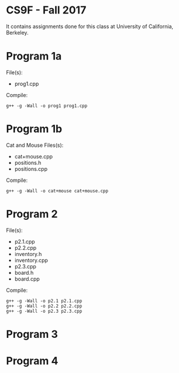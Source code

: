CS9F - Fall 2017 
======================

It contains assignments done for this class at University of California, Berkeley.

# Program 1a

File(s): 
- prog1.cpp

Compile:
```
g++ -g -Wall -o prog1 prog1.cpp
```

# Program 1b
Cat and Mouse
Files(s):
- cat+mouse.cpp
- positions.h
- positions.cpp

Compile:
```
g++ -g -Wall -o cat+mouse cat+mouse.cpp
```

# Program 2
File(s): 
- p2.1.cpp
- p2.2.cpp
- inventory.h
- inventory.cpp
- p2.3.cpp
- board.h
- board.cpp

Compile:
```
g++ -g -Wall -o p2.1 p2.1.cpp
g++ -g -Wall -o p2.2 p2.2.cpp
g++ -g -Wall -o p2.3 p2.3.cpp

```

# Program 3

# Program 4
